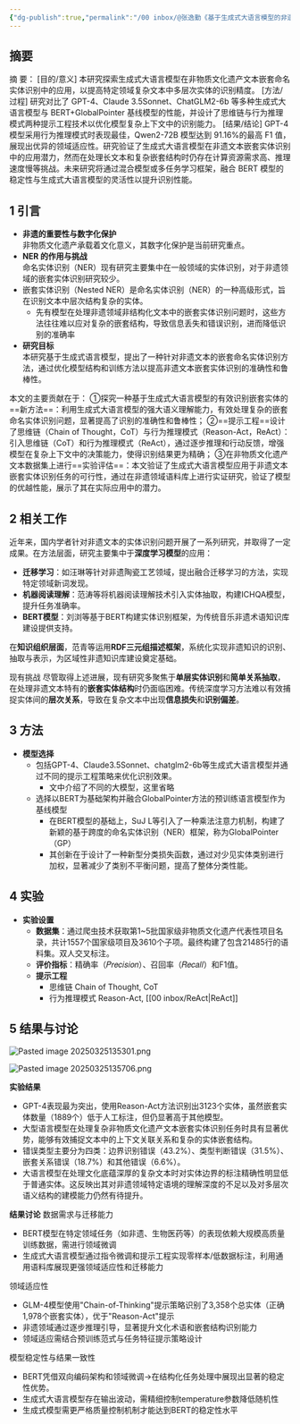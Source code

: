 ```yaml
---
{"dg-publish":true,"permalink":"/00 inbox/@张逸勤《基于生成式大语言模型的非遗文本嵌套命名实体识别研究》/","created":"2025-03-25T13:28:17.357+08:00","updated":"2025-03-25T14:04:26.610+08:00"}
---
```



## 摘要
摘 要：
[目的/意义] 本研究探索生成式大语言模型在非物质文化遗产文本嵌套命名实体识别中的应用，以提高特定领域复杂文本中多层次实体的识别精度。
[方法/过程] 研究对比了 GPT-4、Claude 3.5Sonnet、ChatGLM2-6b 等多种生成式大语言模型与 BERT+GlobalPointer 基线模型的性能，并设计了思维链与行为推理模式两种提示工程技术以优化模型复杂上下文中的识别能力。
[结果/结论] GPT-4 模型采用行为推理模式时表现最佳，Qwen2-72B 模型达到 91.16%的最高 F1 值，展现出优异的领域适应性。研究验证了生成式大语言模型在非遗文本嵌套实体识别中的应用潜力，然而在处理长文本和复杂嵌套结构时仍存在计算资源需求高、推理速度慢等挑战。未来研究将通过混合模型或多任务学习框架，融合 BERT 模型的稳定性与生成式大语言模型的灵活性以提升识别性能。

## 1 引言

- **非遗的重要性与数字化保护**  
  非物质文化遗产承载着文化意义，其数字化保护是当前研究重点。
- **NER 的作用与挑战**  
  命名实体识别（NER）现有研究主要集中在一般领域的实体识别，对于非遗领域的嵌套实体识别研究较少。
- 嵌套实体识别（Nested NER）是命名实体识别（NER）的一种高级形式，旨在识别文本中层次结构复杂的实体。
	- 先有模型在处理非遗领域非结构化文本中的嵌套实体识别问题时，这些方法往往难以应对复杂的嵌套结构，导致信息丢失和错误识别，进而降低识别的准确率
- **研究目标**  
  本研究基于生成式语言模型，提出了一种针对非遗文本的嵌套命名实体识别方法，通过优化模型结构和训练方法以提高非遗文本嵌套实体识别的准确性和鲁棒性。

本文的主要贡献在于：
①探究一种基于生成式大语言模型的有效识别嵌套实体的==新方法==：利用生成式大语言模型的强大语义理解能力，有效处理复杂的嵌套命名实体识别问题，显著提高了识别的准确性和鲁棒性；
②==提示工程==设计了思维链（Chain of Thought，CoT）与行为推理模式（Reason-Act，ReAct）：引入思维链（CoT）和行为推理模式（ReAct），通过逐步推理和行动反馈，增强模型在复杂上下文中的决策能力，使得识别结果更为精确；
③在非物质文化遗产文本数据集上进行==实验评估==：本文验证了生成式大语言模型应用于非遗文本嵌套实体识别任务的可行性，通过在非遗领域语料库上进行实证研究，验证了模型的优越性能，展示了其在实际应用中的潜力。

## 2 相关工作
近年来，国内学者针对非遗文本的实体识别问题开展了一系列研究，并取得了一定成果。在方法层面，研究主要集中于**深度学习模型**的应用：
- **迁移学习**：如汪琳等针对非遗陶瓷工艺领域，提出融合迁移学习的方法，实现特定领域新词发现。
- **机器阅读理解**：范涛等将机器阅读理解技术引入实体抽取，构建ICHQA模型，提升任务准确率。
- **BERT模型**：刘浏等基于BERT构建实体识别框架，为传统音乐非遗术语知识库建设提供支持。

在**知识组织层面**，范青等运用**RDF三元组描述框架**，系统化实现非遗知识的识别、抽取与表示，为区域性非遗知识库建设奠定基础。

现有挑战
尽管取得上述进展，现有研究多聚焦于**单层实体识别**和**简单关系抽取**，在处理非遗文本特有的**嵌套实体结构**时仍面临困难。传统深度学习方法难以有效捕捉实体间的**层次关系**，导致在复杂文本中出现**信息损失**和**识别偏差**。

## 3 方法

- **模型选择**  
  - 包括GPT-4、Claude3.5Sonnet、chatglm2-6b等生成式大语言模型并通过不同的提示工程策略来优化识别效果。
    - 文中介绍了不同的大模型，这里省略
  - 选择以BERT为基础架构并融合GlobalPointer方法的预训练语言模型作为基线模型
    - 在BERT模型的基础上，SuJ L等引入了一种乘法注意力机制，构建了新颖的基于跨度的命名实体识别（NER）框架，称为GlobalPointer（GP）
    - 其创新在于设计了一种新型分类损失函数，通过对少见实体类别进行加权，显著减少了类别不平衡问题，提高了整体分类性能。

## 4 实验

- **实验设置**  
  - **数据集**：通过爬虫技术获取第1~5批国家级非物质文化遗产代表性项目名录，共计1557个国家级项目及3610个子项。最终构建了包含21485行的语料集。双人交叉标注。
  - **评价指标**：精确率（𝑃𝑟𝑒𝑐𝑖𝑠𝑖𝑜𝑛）、召回率（𝑅𝑒𝑐𝑎𝑙𝑙）和F1值。
  - **提示工程**
    - 思维链 Chain of Thought, CoT
    - 行为推理模式 Reason-Act, [[00 inbox/ReAct\|ReAct]]


## 5 结果与讨论
![Pasted image 20250325135301.png](/img/user/09%20settings/Z%20attachment/Pasted%20image%2020250325135301.png)

![Pasted image 20250325135706.png](/img/user/09%20settings/Z%20attachment/Pasted%20image%2020250325135706.png)

**实验结果**
- GPT-4表现最为突出，使用Reason-Act方法识别出3123个实体，虽然嵌套实体数量（1889个）低于人工标注，但仍显著高于其他模型。
- 大型语言模型在处理复杂非物质文化遗产文本嵌套实体识别任务时具有显著优势，能够有效捕捉文本中的上下文关联关系和复杂的实体嵌套结构。
- 错误类型主要分为四类：边界识别错误（43.2%）、类型判断错误（31.5%）、嵌套关系错误（18.7%）和其他错误（6.6%）。
- 大语言模型在处理文化底蕴深厚的复杂文本时对实体边界的标注精确性明显低于普通实体。这反映出其对非遗领域特定语境的理解深度的不足以及对多层次语义结构的建模能力仍然有待提升。

**结果讨论**
数据需求与迁移能力
- BERT模型在特定领域任务（如非遗、生物医药等）的表现依赖大规模高质量训练数据，需进行领域微调
- 生成式大语言模型通过指令微调和提示工程实现零样本/低数据标注，利用通用语料库展现更强领域适应性和迁移能力

领域适应性
- GLM-4模型使用"Chain-of-Thinking"提示策略识别了3,358个总实体（正确1,978个嵌套实体），优于"Reason-Act"提示
- 非遗领域通过逐步推理引导，显著提升文化术语和嵌套结构识别能力
- 领域适应需结合预训练范式与任务特征提示策略设计

 模型稳定性与结果一致性
- BERT凭借双向编码架构和领域微调→在结构化任务处理中展现出显著的稳定性优势。
- 生成式大语言模型存在输出波动，需精细控制temperature参数降低随机性
- 生成式模型需更严格质量控制机制才能达到BERT的稳定性水平

